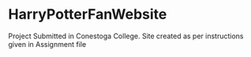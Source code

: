 # HarryPotterFanWebsite
Project Submitted in Conestoga College. Site created as per instructions given in Assignment file
